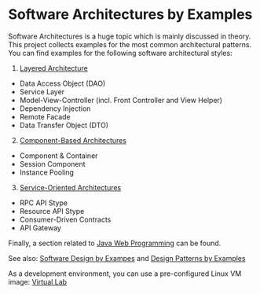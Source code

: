 # Software Architectures by Examples
Software Architectures is a huge topic which is mainly discussed in theory. 
This project collects examples for the most common architectural patterns. 
You can find examples for the following software architectural styles:

1. [Layered Architecture](https://github.com/teiniker/teiniker-lectures-softwarearchitectures/tree/master/layered)
  * Data Access Object (DAO)
  * Service Layer
  * Model-View-Controller (incl. Front Controller and View Helper)
  * Dependency Injection
  * Remote Facade
  * Data Transfer Object (DTO)
  
2. [Component-Based Architectures](https://github.com/teiniker/teiniker-lectures-softwarearchitectures/tree/master/component-based) 
  * Component & Container
  * Session Component
  * Instance Pooling 

3. [Service-Oriented Architectures](https://github.com/teiniker/teiniker-lectures-softwarearchitectures/tree/master/services)
  * RPC API Stype
  * Resource API Stype
  * Consumer-Driven Contracts
  * API Gateway

Finally, a section related to [Java Web Programming](https://github.com/teiniker/teiniker-lectures-softwarearchitectures/tree/master/web-applications)
can be found. 

See also: 
[Software Design by Exampes](https://github.com/teiniker/teiniker-lectures-softwaredesign) and 
[Design Patterns by Examples](https://github.com/teiniker/teiniker-lectures-designpatterns) 

As a development environment, you can use a pre-configured Linux VM image:
[Virtual Lab](https://drive.google.com/drive/folders/1AzsF4Mvh1HJ8k6OW5W5hQ5CF0HdqA51l)
